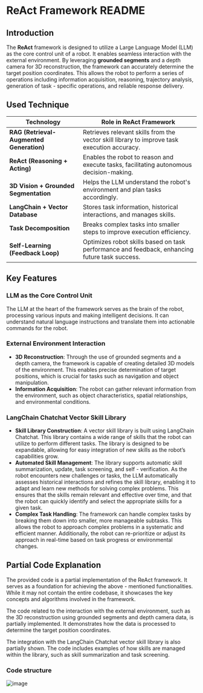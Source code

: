 # ReAct Framework README

## Introduction
The **ReAct** framework is designed to utilize a Large Language Model (LLM) as the core control unit of a robot. It enables seamless interaction with the external environment. By leveraging **grounded segments** and a depth camera for 3D reconstruction, the framework can accurately determine the target position coordinates. This allows the robot to perform a series of operations including information acquisition, reasoning, trajectory analysis, generation of task - specific operations, and reliable response delivery.

## Used Technique
| **Technology**                     | **Role in ReAct Framework**                                                       |
|-------------------------------------|-----------------------------------------------------------------------------------|
| **RAG (Retrieval-Augmented Generation)** | Retrieves relevant skills from the vector skill library to improve task execution accuracy. |
| **ReAct (Reasoning + Acting)**      | Enables the robot to reason and execute tasks, facilitating autonomous decision-making. |
| **3D Vision + Grounded Segmentation** | Helps the LLM understand the robot's environment and plan tasks accordingly.        |
| **LangChain + Vector Database**     | Stores task information, historical interactions, and manages skills.              |
| **Task Decomposition**              | Breaks complex tasks into smaller steps to improve execution efficiency.            |
| **Self-Learning (Feedback Loop)**   | Optimizes robot skills based on task performance and feedback, enhancing future task success. |

## Key Features
### LLM as the Core Control Unit
The LLM at the heart of the framework serves as the brain of the robot, processing various inputs and making intelligent decisions. It can understand natural language instructions and translate them into actionable commands for the robot.

### External Environment Interaction
- **3D Reconstruction**: Through the use of grounded segments and a depth camera, the framework is capable of creating detailed 3D models of the environment. This enables precise determination of target positions, which is crucial for tasks such as navigation and object manipulation.
- **Information Acquisition**: The robot can gather relevant information from the environment, such as object characteristics, spatial relationships, and environmental conditions.

### LangChain Chatchat Vector Skill Library
- **Skill Library Construction**: A vector skill library is built using LangChain Chatchat. This library contains a wide range of skills that the robot can utilize to perform different tasks. The library is designed to be expandable, allowing for easy integration of new skills as the robot’s capabilities grow.
- **Automated Skill Management**: The library supports automatic skill summarization, update, task screening, and self - verification. As the robot encounters new challenges or tasks, the LLM automatically assesses historical interactions and refines the skill library, enabling it to adapt and learn new methods for solving complex problems. This ensures that the skills remain relevant and effective over time, and that the robot can quickly identify and select the appropriate skills for a given task.
- **Complex Task Handling**: The framework can handle complex tasks by breaking them down into smaller, more manageable subtasks. This allows the robot to approach complex problems in a systematic and efficient manner. Additionally, the robot can re-prioritize or adjust its approach in real-time based on task progress or environmental changes.

## Partial Code Explanation
The provided code is a partial implementation of the ReAct framework. It serves as a foundation for achieving the above - mentioned functionalities. While it may not contain the entire codebase, it showcases the key concepts and algorithms involved in the framework.

The code related to the interaction with the external environment, such as the 3D reconstruction using grounded segments and depth camera data, is partially implemented. It demonstrates how the data is processed to determine the target position coordinates.

The integration with the LangChain Chatchat vector skill library is also partially shown. The code includes examples of how skills are managed within the library, such as skill summarization and task screening.

### Code structure
![image](https://github.com/user-attachments/assets/402a5273-7c5b-4b4b-82e1-969593894f6f)


